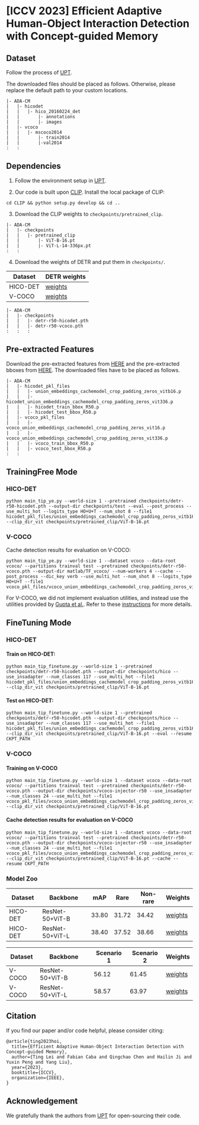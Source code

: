 # [ICCV 2023] Efficient Adaptive Human-Object Interaction Detection with Concept-guided Memory

## Dataset 
Follow the process of [UPT](https://github.com/fredzzhang/upt).

The downloaded files should be placed as follows. Otherwise, please replace the default path to your custom locations.
```
|- ADA-CM
|   |- hicodet
|   |   |- hico_20160224_det
|   |       |- annotations
|   |       |- images
|   |- vcoco
|   |   |- mscoco2014
|   |       |- train2014
|   |       |-val2014
:   :      
```

## Dependencies
1. Follow the environment setup in [UPT](https://github.com/fredzzhang/upt).

2. Our code is built upon [CLIP](https://github.com/openai/CLIP). Install the local package of CLIP:
```
cd CLIP && python setup.py develop && cd ..
```

3. Download the CLIP weights to `checkpoints/pretrained_clip`.
```
|- ADA-CM
|   |- checkpoints
|   |   |- pretrained_clip
|   |       |- ViT-B-16.pt
|   |       |- ViT-L-14-336px.pt
:   :      
```

4. Download the weights of DETR and put them in `checkpoints/`.


| Dataset | DETR weights |
| --- | --- |
| HICO-DET | [weights](https://drive.google.com/file/d/1BQ-0tbSH7UC6QMIMMgdbNpRw2NcO8yAD/view?usp=sharing)  |
| V-COCO | [weights](https://drive.google.com/file/d/1AIqc2LBkucBAAb_ebK9RjyNS5WmnA4HV/view?usp=sharing) |


```
|- ADA-CM
|   |- checkpoints
|   |   |- detr-r50-hicodet.pth
|   |   |- detr-r50-vcoco.pth
:   :   :
```

## Pre-extracted Features
Download the pre-extracted features from [HERE](https://drive.google.com/file/d/1lUnUQD3XcWyQdwDHMi74oXBcivibGIWN/view?usp=sharing) and the pre-extracted bboxes from [HERE](https://drive.google.com/file/d/1xHGr36idtYSzMYGHKvvxMJyTiaq317Ev/view?usp=sharing). The downloaded files have to be placed as follows.

```
|- ADA-CM
|   |- hicodet_pkl_files
|   |   |- union_embeddings_cachemodel_crop_padding_zeros_vitb16.p
|   |   |- hicodet_union_embeddings_cachemodel_crop_padding_zeros_vit336.p
|   |   |- hicodet_train_bbox_R50.p
|   |   |- hicodet_test_bbox_R50.p
|   |- vcoco_pkl_files
|   |   |- vcoco_union_embeddings_cachemodel_crop_padding_zeros_vit16.p
|   |   |- vcoco_union_embeddings_cachemodel_crop_padding_zeros_vit336.p
|   |   |- vcoco_train_bbox_R50.p
|   |   |- vcoco_test_bbox_R50.p
:   :      
```

## TrainingFree Mode
### HICO-DET
```
python main_tip_ye.py --world-size 1 --pretrained checkpoints/detr-r50-hicodet.pth --output-dir checkpoints/test --eval --post_process --use_multi_hot --logits_type HO+U+T --num_shot 8 --file1 hicodet_pkl_files/union_embeddings_cachemodel_crop_padding_zeros_vitb16.p --clip_dir_vit checkpoints/pretrained_clip/ViT-B-16.pt
```

### V-COCO
Cache detection results for evaluation on V-COCO:
```
python main_tip_ye.py --world-size 1 --dataset vcoco --data-root vcoco/ --partitions trainval test --pretrained checkpoints/detr-r50-vcoco.pth --output-dir matlab/TF_vcoco/ --num-workers 4 --cache --post_process --dic_key verb --use_multi_hot --num_shot 8 --logits_type HO+U+T --file1 vcoco_pkl_files/vcoco_union_embeddings_cachemodel_crop_padding_zeros_vit16.p
```

For V-COCO, we did not implement evaluation utilities, and instead use the utilities provided by [Gupta et al.](https://github.com/ywchao/ho-rcnn). Refer to these [instructions](https://github.com/fredzzhang/upt/discussions/14) for more details.


## FineTuning Mode
### HICO-DET
#### Train on HICO-DET:
```
python main_tip_finetune.py --world-size 1 --pretrained checkpoints/detr-r50-hicodet.pth --output-dir checkpoints/hico --use_insadapter --num_classes 117 --use_multi_hot --file1 hicodet_pkl_files/union_embeddings_cachemodel_crop_padding_zeros_vitb16.p --clip_dir_vit checkpoints/pretrained_clip/ViT-B-16.pt 
```

#### Test on HICO-DET:
```
python main_tip_finetune.py --world-size 1 --pretrained checkpoints/detr-r50-hicodet.pth --output-dir checkpoints/hico --use_insadapter --num_classes 117 --use_multi_hot --file1 hicodet_pkl_files/union_embeddings_cachemodel_crop_padding_zeros_vitb16.p --clip_dir_vit checkpoints/pretrained_clip/ViT-B-16.pt --eval --resume CKPT_PATH
```


### V-COCO
#### Training on V-COCO
```
python main_tip_finetune.py --world-size 1 --dataset vcoco --data-root vcoco/ --partitions trainval test --pretrained checkpoints/detr-r50-vcoco.pth --output-dir checkpoints/vcoco-injector-r50 --use_insadapter --num_classes 24 --use_multi_hot --file1 vcoco_pkl_files/vcoco_union_embeddings_cachemodel_crop_padding_zeros_vit16.p  --clip_dir_vit checkpoints/pretrained_clip/ViT-B-16.pt
```

#### Cache detection results for evaluation on V-COCO
```
python main_tip_finetune.py --world-size 1 --dataset vcoco --data-root vcoco/ --partitions trainval test --pretrained checkpoints/detr-r50-vcoco.pth --output-dir checkpoints/vcoco-injector-r50 --use_insadapter --num_classes 24 --use_multi_hot --file1 vcoco_pkl_files/vcoco_union_embeddings_cachemodel_crop_padding_zeros_vit16.p  --clip_dir_vit checkpoints/pretrained_clip/ViT-B-16.pt --cache --resume CKPT_PATH
```

### Model Zoo

| Dataset |  Backbone  | mAP | Rare | Non-rare | Weights |
| ---- |  ----  | ----  | ----  | ----  | ----  |
| HICO-DET | ResNet-50+ViT-B  | 33.80 | 31.72 | 34.42 | [weights](https://drive.google.com/file/d/1utTPqQkDIvlNhDzAs8mhoSN7FMQjBToH/view?usp=sharing) |
| HICO-DET |ResNet-50+ViT-L  | 38.40 | 37.52 | 38.66 | [weights](https://drive.google.com/file/d/1JqX61ZSDXmDuLz4DPavK3aa1ISG7W8Dj/view?usp=sharing) |


| Dataset |  Backbone  | Scenario 1 | Scenario 2 | Weights |
| ---- |  ----  | ----  | ----  | ----  |
|V-COCO| ResNet-50+ViT-B  | 56.12 | 61.45 | [weights](https://drive.google.com/file/d/13WiXzP08MKSMD-jZrtIpWcyFa7zYXnRE/view?usp=sharing) |
|V-COCO| ResNet-50+ViT-L  | 58.57 | 63.97 | [weights](https://drive.google.com/file/d/1amqgWOPjC8mlHMrmoZj6YzxCFBPLUeww/view?usp=sharing) |

## Citation
If you find our paper and/or code helpful, please consider citing:
```
@article{ting2023hoi,
  title={Efficient Adaptive Human-Object Interaction Detection with Concept-guided Memory},
  author={Ting Lei and Fabian Caba and Qingchao Chen and Hailin Ji and Yuxin Peng and Yang Liu},
  year={2023},
  booktitle={ICCV},
  organization={IEEE},
}
```

## Acknowledgement
We gratefully thank the authors from [UPT](https://github.com/fredzzhang/upt) for open-sourcing their code.

